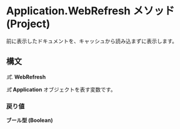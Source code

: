 
# Application.WebRefresh メソッド (Project)

前に表示したドキュメントを、キャッシュから読み込まずに表示します。


## 構文

 _式_. **WebRefresh**

 _式_ **Application** オブジェクトを表す変数です。


### 戻り値

 **ブール型 (Boolean)**

